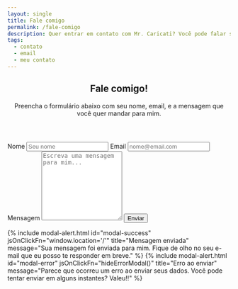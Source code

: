 ```yaml
---
layout: single
title: Fale comigo
permalink: /fale-comigo
description: Quer entrar em contato com Mr. Caricati? Você pode falar sobre qualquer assunto, sugestões, dúvidas, patrocínio, entre outros. Preencha o formulário e mande sua mensagem para mim.
tags: 
  - contato
  - email
  - meu contato
---
```


<section id="contact-page">
  <div class="content">
    <header>
      <h1>Fale comigo!</h1>
      <p>Preencha o formulário abaixo com seu nome, email, e a mensagem que você quer mandar para mim.</p>
    </header>
    <form id="contact-form">
      <label for="name">Nome</label>
      <input type="text" id="name" name="name" maxlength="30" placeholder="Seu nome" required />
      <label for="contact">Email</label>
      <input type="email" id="contact" name="contact" maxlength="50" placeholder="nome@email.com" required />
      <label for="message">Mensagem</label>
      <textarea name="message" id="message" maxlength="1024" rows="10" placeholder="Escreva uma mensagem para mim..." required></textarea>
      <button type="submit" id="send-contact" class="btn primary">
        <span>Enviar</span>
      </button>
    </form>
  </div>
  {% include modal-alert.html id="modal-success" jsOnClickFn="window.location='/'" title="Mensagem enviada" message="Sua mensagem foi enviada para mim. Fique de olho no seu e-mail que eu posso te responder em breve." %}
  {% include modal-alert.html id="modal-error" jsOnClickFn="hideErrorModal()" title="Erro ao enviar" message="Parece que ocorreu um erro ao enviar seus dados. Você pode tentar enviar em alguns instantes? Valeu!!" %}
</section>

<script type="text/javascript">
  $(document).ready(function() {
    var loading = false;
    $('#contact-form').on('submit', (event) => {
      event.preventDefault();
      if(loading) return

      var loading = true;
      var submitValue = $('#send-contact').html();
      var values = {
        name: $('#name').val(),
        contact: $('#contact').val(),
        message: $('#message').val(),
      };
      
      $('#send-contact').html('<span>enviando...</span>');

      sendMessage(values, function(res){
        $('#send-contact').html(submitValue);
        loading = false;
        if (res.ok) {
          $('#modal-success').show();
        } else {
          $('#modal-error').show();
        }
      })
    })
  });
  
  function hideErrorModal() {
    $('#modal-error').hide();
  }
</script>
